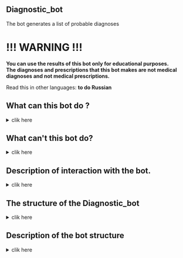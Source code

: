 ## Diagnostic_bot
The bot generates a list of probable diagnoses
# !!! WARNING !!!
**You can use the results of this bot only for educational purposes.**   
**The diagnoses and prescriptions that this bot makes are not medical diagnoses and not medical prescriptions.**
   
Read this in other languages: **to do Russian**
  
## What can this bot do ?
  
<details>   
 <summary>clik here </summary>  
 - This bot can predict probable diseases based on symptoms.<br />
 - This bot can also show a description of the disease and prescriptions.  <br />
</details>   

## What can't this bot do?  

<details>    
 <summary>clik here </summary>  
 - The bot has only 40 diagnoses. The bot cannot make a diagnosis that is not in its data. <br />  
 - The bot uses a toy database and cannot save user data yet. <br />
 - Also, while the bot can only communicate in English. <br />
</details> 
  
## Description of interaction with the bot.  
  
<details>    
 <summary>clik here </summary>  
 - The user sends the /start command to the bot (or starts it by finding it in the search) <br />  
 - The bot informs the user that the diagnoses are not medical diagnoses and offers to start diagnostics. <br />
 - If the user sends the /run_diagnostics command, the bot prompts the user to select symptoms. <br />
 - -  the user can add or remove symptom by clicking on it. <br />
 - -  the list of symptoms is displayed above the inline keyboard. <br />
 - -  the symptoms are sorted alphabetically, and the user can select the pages of symptoms with the buttons <b><<</b> and <b> >> </b> <br />
 - if the user clicks on the <b>Get diagnosis</b> button, the bot will send a list of possible diagnoses. <br />
 - if the user clicks on the button with the name of the diagnosis, the bot will send a description of the disease and prescriptions. <br />
</details> 
</b>
  
## The structure of the Diagnostic_bot
  
<details>    
 <summary>clik here </summary>  
📁 diagnostic_bot    <br />
 |_ $\space$ bot.py  <br />
 |_ $\space$ .env  <br />
 |_ $\space$ .env.example  <br />
 |_ $\space$ .gitignore  <br />
 |_ 📁 config_data  <br />
 | $\space\space\space$   |_ $\space$ config.py  <br />
 |_  📁 data  <br />
 | $\space\space\space$  |_ $\space$ my_symptom_Description.csv  <br />
 | $\space\space\space$  |_ $\space$ my_symptom_precaution.csv <br />
 | $\space\space\space$  |_ $\space$ my_symptoms_of_diseases.csv  <br />
 | $\space\space\space$  |_ $\space$ my_symptom_Description.csv  <br />
 |  $\space\space\space$  |_ $\space$ model   <br />
 |_ 📁 database  <br />
 |  $\space\space\space$  |_ $\space$ users_database.py   <br />
 |_ 📁 filters  <br />
 |   $\space\space\space$ |_ $\space$ filters.py  <br />
 |_ 📁 functions  <br />
 |   $\space\space\space$ |_ $\space$ handlers_funcsions.py  <br />
 |_ 📁 handlers  <br />
 |  $\space\space\space$  |_ $\space$ other_handlers.py  <br />
 |  $\space\space\space$  |_ $\space$ user_handlers.py  <br />
 |_ 📁 keyboards  <br />
 |   $\space\space\space$ |_  $\space$ main_menu.py  <br />
 |   $\space\space\space$ |_  $\space$ keyboards.py  <br />
 |_ 📁 lexicon  <br />
 |  $\space\space\space$  |_  $\space$ lexicon_en.py  <br />
 |_ 📁 services  <br />
    $\space\space\space\space\space$  |_  $\space$ file_handling.py   <br />
</details> 
  
## Description of the bot structure
<details>   
 <summary>clik here </summary>  
📁 diagnostic_bot - the root directory of the entire project <br />
bot.py - the main executable file  <br />
.env - the file with environment variables (secret data) for the bot configuration  <br />
.env.example - the file with examples of secrets for GitHub  <br />
.gitignore - which files and directories not to track  <br />
📁 config_data - directory with the bot configuration module  <br />
config.py - module for bot configuration  <br />
📁 database - the package for working with a database  <br />
database.py - the module with a template of our "toy" database  <br />
📁 filters - the package with filters  <br />
filters.py - the module with filters  <br /> 
📁 handlers - the package with handlers  <br />
other_handlers.py - the module with a handler for any user messages  <br />
user_handlers.py -  the module with user handlers  <br />
📁 keyboards - the package with bot keyboards  <br />
main_menu.py - the module for forming the main menu of the bot  <br />
keyboards.py - the module for forming another keyboards  <br />
📁 lexicon - the directory for storing bot dictionaries  <br />
lexicon_en.py - the file with a dictionary  <br />
📁 services - a package with auxiliary tools for the work of the bot  <br />
file_handling.py - a module for preparing data  <br />
</details> 
